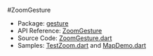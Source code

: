 #ZoomGesture

* Package: [gesture](api:)
* API Reference: [ZoomGesture](api:gesture)
* Source Code: [ZoomGesture.dart](source:lib/src/gesture)
* Samples: [TestZoom.dart](source:test) and [MapDemo.dart](source:example/gesture)
